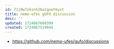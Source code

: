 ```yaml
---
id: 71j0w7zksnh26a1qoet6yxt
title: nemo-ufes gUFO discussion
desc: ''
updated: 1724867608399
created: 1724867519044
---
```


- https://github.com/nemo-ufes/gufo/discussions
